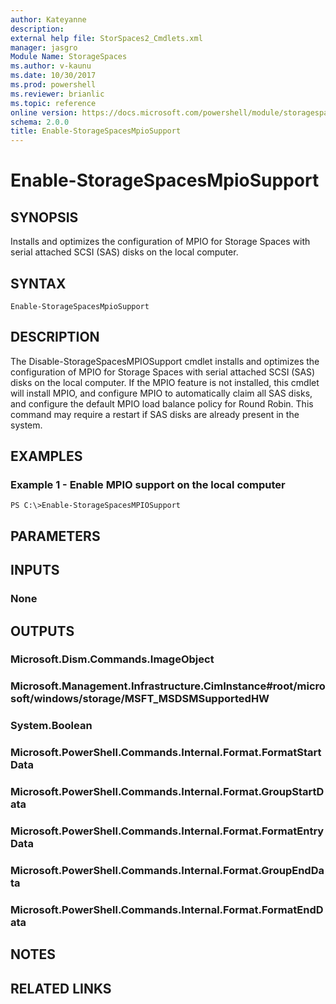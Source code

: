 ```yaml
---
author: Kateyanne
description: 
external help file: StorSpaces2_Cmdlets.xml
manager: jasgro
Module Name: StorageSpaces
ms.author: v-kaunu
ms.date: 10/30/2017
ms.prod: powershell
ms.reviewer: brianlic
ms.topic: reference
online version: https://docs.microsoft.com/powershell/module/storagespaces/enable-storagespacesmpiosupport?view=windowsserver2012r2-ps&wt.mc_id=ps-gethelp
schema: 2.0.0
title: Enable-StorageSpacesMpioSupport
---
```


# Enable-StorageSpacesMpioSupport

## SYNOPSIS
Installs and optimizes the configuration of MPIO for Storage Spaces with serial attached SCSI (SAS) disks on the local computer.

## SYNTAX

```
Enable-StorageSpacesMpioSupport
```

## DESCRIPTION
The Disable-StorageSpacesMPIOSupport cmdlet installs and optimizes the configuration of MPIO for Storage Spaces with serial attached SCSI (SAS) disks on the local computer.
If the MPIO feature is not installed, this cmdlet will install MPIO, and configure MPIO to automatically claim all SAS disks, and configure the default MPIO load balance policy for Round Robin.
This command may require a restart if SAS disks are already present in the system.

## EXAMPLES

### Example 1 - Enable MPIO support on the local computer
```
PS C:\>Enable-StorageSpacesMPIOSupport
```

## PARAMETERS

## INPUTS

### None

## OUTPUTS

### Microsoft.Dism.Commands.ImageObject

### Microsoft.Management.Infrastructure.CimInstance#root/microsoft/windows/storage/MSFT_MSDSMSupportedHW

### System.Boolean

### Microsoft.PowerShell.Commands.Internal.Format.FormatStartData

### Microsoft.PowerShell.Commands.Internal.Format.GroupStartData

### Microsoft.PowerShell.Commands.Internal.Format.FormatEntryData

### Microsoft.PowerShell.Commands.Internal.Format.GroupEndData

### Microsoft.PowerShell.Commands.Internal.Format.FormatEndData

## NOTES

## RELATED LINKS

